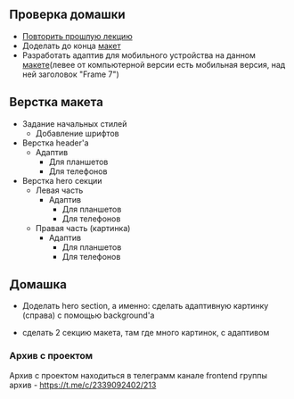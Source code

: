 
## Проверка домашки
- [Повторить прошлую лекцию](lecture7)
- Доделать до конца [макет](https://www.figma.com/design/AQJogde7ttx3zgZQzhSkPX/User-profile-%26-Settings-screen-(Community)?node-id=11-2369&node-type=frame&t=tOHfSViVV0TxAT4W-0)
- Разработать адаптив для мобильного устройства на данном [макете](https://www.figma.com/design/AQJogde7ttx3zgZQzhSkPX/User-profile-%26-Settings-screen-(Community)?node-id=11-2369&node-type=frame&t=tOHfSViVV0TxAT4W-0)(левее от компьютерной версии есть мобильная версия, над ней заголовок "Frame 7")

## Верстка макета
- Задание начальных стилей
	- Добавление шрифтов
- Верстка header'а
	- Адаптив
		- Для планшетов
		- Для телефонов
- Верстка hero секции
	- Левая часть
		- Адаптив
			- Для планшетов
			- Для телефонов
	- Правая часть (картинка)
		- Адаптив
			- Для планшетов
			- Для телефонов
## Домашка
- Доделать hero section, а именно: сделать адаптивную картинку (справа) с помощью background'а
+ сделать 2 секцию макета, там где много картинок, с адаптивом

### Архив с проектом
Архив с проектом находиться в телеграмм канале frontend группы
архив - https://t.me/c/2339092402/213